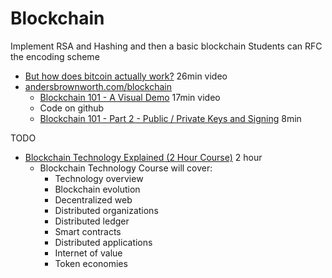 Blockchain
==========

Implement RSA and Hashing and then a basic blockchain
Students can RFC the encoding scheme

* [But how does bitcoin actually work?](https://www.youtube.com/watch?v=bBC-nXj3Ng4) 26min video
* [andersbrownworth.com/blockchain](https://andersbrownworth.com/blockchain/)
    * [Blockchain 101 - A Visual Demo](https://www.youtube.com/watch?v=_160oMzblY8) 17min video
    * Code on github
    * [Blockchain 101 - Part 2 - Public / Private Keys and Signing](https://www.youtube.com/watch?v=xIDL_akeras) 8min

TODO
* [Blockchain Technology Explained (2 Hour Course)](https://www.youtube.com/watch?v=qOVAbKKSH10) 2 hour
    * Blockchain Technology Course will cover:
        - Technology overview
        - Blockchain evolution
        - Decentralized web
        - Distributed organizations
        - Distributed ledger
        - Smart contracts
        - Distributed applications
        - Internet of value
        - Token economies
